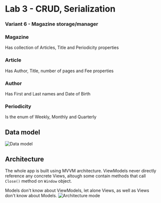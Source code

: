 # Lab 3 - CRUD, Serialization

### Variant 6 - Magazine storage/manager

### Magazine
Has collection of Articles, Title and Periodicity properties

### Article
Has Author, Title, number of pages and Fee properties

### Author
Has First and Last names and Date of Birth

### Periodicity
Is the enum of Weekly, Monthly and Quarterly

## Data model
![Data model](https://i.imgur.com/lM7Wa0d.png)

## Architecture
The whole app is built using MVVM architecture. ViewModels never directly reference any concrete Views, altough some contain methods that call `Close()` method on `Window` object.

Models don't know about ViewModels, let alone Views, as well as Views don't know about Models.
![Architecture mode](https://i.imgur.com/pOgcdQk.png)
